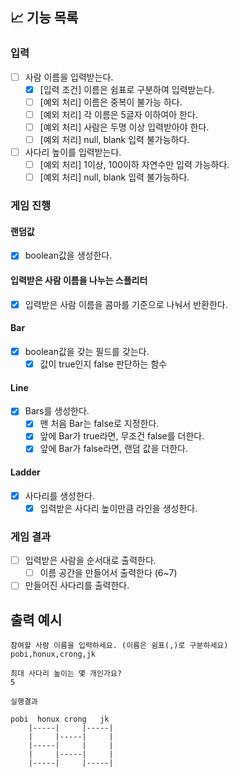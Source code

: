 ## 📈 기능 목록

### 입력

- [ ] 사람 이름을 입력받는다.
    - [x] [입력 조건] 이름은 쉼표로 구분하여 입력받는다.
    - [ ] [예외 처리] 이름은 중복이 불가능 하다.
    - [ ] [예외 처리] 각 이름은 5글자 이하여아 한다.
    - [ ] [예외 처리] 사람은 두명 이상 입력받아야 한다.
    - [ ] [예외 처리] null, blank 입력 불가능하다.

- [ ] 사다리 높이를 입력받는다.
    - [ ] [예외 처리] 1이상, 100이하 자연수만 입력 가능하다.
    - [ ] [예외 처리] null, blank 입력 불가능하다.

### 게임 진행

#### 랜덤값 

- [x] boolean값을 생성한다.

#### 입력받은 사람 이름을 나누는 스플리터

- [x] 입력받은 사람 이름을 콤마를 기준으로 나눠서 반환한다.

#### Bar

-[x] boolean값을 갖는 필드를 갖는다.
    - [x] 값이 true인지 false 판단하는 함수

#### Line

- [x] Bars를 생성한다.
  - [x] 맨 처음 Bar는 false로 지정한다.
  - [x] 앞에 Bar가 true라면, 무조건 false를 더한다.
  - [x] 앞에 Bar가 false라면, 랜덤 값을 더한다.

#### Ladder

- [x] 사다리를 생성한다.
  - [x] 입력받은 사다리 높이만큼 라인을 생성한다.

### 게임 결과

- [ ] 입력받은 사람을 순서대로 출력한다.
  - [ ] 이름 공간을 만들어서 출력한다 (6~7)

- [ ] 만들어진 사다리를 출력한다.

## 출력 예시

```
참여할 사람 이름을 입력하세요. (이름은 쉼표(,)로 구분하세요)
pobi,honux,crong,jk

최대 사다리 높이는 몇 개인가요?
5

실행결과

pobi  honux crong   jk
    |-----|     |-----|
    |     |-----|     |
    |-----|     |     |
    |     |-----|     |
    |-----|     |-----|
    
```
